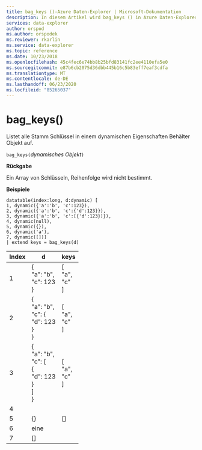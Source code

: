 ```yaml
---
title: bag_keys ()-Azure Daten-Explorer | Microsoft-Dokumentation
description: In diesem Artikel wird bag_keys () in Azure Daten-Explorer beschrieben.
services: data-explorer
author: orspod
ms.author: orspodek
ms.reviewer: rkarlin
ms.service: data-explorer
ms.topic: reference
ms.date: 10/23/2018
ms.openlocfilehash: 45c4fec6e74bb8b25bfd83141fc2ee4110efa5e0
ms.sourcegitcommit: e87b6cb2075d36dbb445b16c5b83eff7eaf3cdfa
ms.translationtype: MT
ms.contentlocale: de-DE
ms.lasthandoff: 06/23/2020
ms.locfileid: "85265037"
---
```

# <a name="bag_keys"></a>bag_keys()

Listet alle Stamm Schlüssel in einem dynamischen Eigenschaften Behälter Objekt auf.

`bag_keys(`*dynamisches Objekt*`)`

**Rückgabe**

Ein Array von Schlüsseln, Reihenfolge wird nicht bestimmt.

**Beispiele**

<!-- csl: https://help.kusto.windows.net/Samples -->
```
datatable(index:long, d:dynamic) [
1, dynamic({'a':'b', 'c':123}), 
2, dynamic({'a':'b', 'c':{'d':123}}),
3, dynamic({'a':'b', 'c':[{'d':123}]}),
4, dynamic(null),
5, dynamic({}),
6, dynamic('a'),
7, dynamic([])]
| extend keys = bag_keys(d)
```

|Index|d|keys|
|---|---|---|
|1|{<br>  "a": "b",<br>  "c": 123<br>}|[<br>  "a",<br>  "c"<br>]|
|2|{<br>  "a": "b",<br>  "c": {<br>    "d": 123<br>  }<br>}|[<br>  "a",<br>  "c"<br>]|
|3|{<br>  "a": "b",<br>  "c": [<br>    {<br>      "d": 123<br>    }<br>  ]<br>}|[<br>  "a",<br>  "c"<br>]|
|4|||
|5|{}|[]|
|6|eine||
|7|[]||
